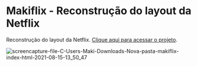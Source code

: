 # Makiflix - Reconstrução do layout da Netflix
Reconstrução do layout da Netflix.
[Clique aqui para acessar o projeto](https://fernandamakihirose.github.io/makiflix/).

![screencapture-file-C-Users-Maki-Downloads-Nova-pasta-makiflix-index-html-2021-08-15-13_50_47](https://user-images.githubusercontent.com/72028645/129486112-6fb50fb9-b0be-4701-92c5-f979f5bc3b10.png)
